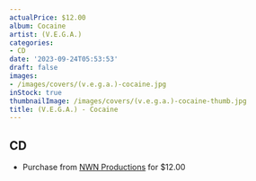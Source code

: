 ```yaml
---
actualPrice: $12.00
album: Cocaine
artist: (V.E.G.A.)
categories:
- CD
date: '2023-09-24T05:53:53'
draft: false
images:
- /images/covers/(v.e.g.a.)-cocaine.jpg
inStock: true
thumbnailImage: /images/covers/(v.e.g.a.)-cocaine-thumb.jpg
title: (V.E.G.A.) - Cocaine
---
```


## CD
* Purchase from [NWN Productions](http://shop.nwnprod.com/index.php?route=product/product&path=93&product_id=32985&sort=pd.name&order=ASC) for $12.00
